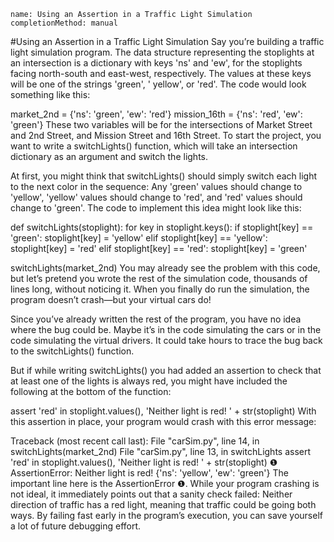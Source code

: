 ```ngMeta
name: Using an Assertion in a Traffic Light Simulation
completionMethod: manual
```
#Using an Assertion in a Traffic Light Simulation
Say you’re building a traffic light simulation program. The data structure representing the stoplights at an intersection is a dictionary with keys 'ns' and 'ew', for the stoplights facing north-south and east-west, respectively. The values at these keys will be one of the strings 'green', ' yellow', or 'red'. The code would look something like this:


market_2nd = {'ns': 'green', 'ew': 'red'}
mission_16th = {'ns': 'red', 'ew': 'green'}
These two variables will be for the intersections of Market Street and 2nd Street, and Mission Street and 16th Street. To start the project, you want to write a switchLights() function, which will take an intersection dictionary as an argument and switch the lights.

At first, you might think that switchLights() should simply switch each light to the next color in the sequence: Any 'green' values should change to 'yellow', 'yellow' values should change to 'red', and 'red' values should change to 'green'. The code to implement this idea might look like this:


def switchLights(stoplight):
    for key in stoplight.keys():
        if stoplight[key] == 'green':
            stoplight[key] = 'yellow'
        elif stoplight[key] == 'yellow':
            stoplight[key] = 'red'
        elif stoplight[key] == 'red':
            stoplight[key] = 'green'

switchLights(market_2nd)
You may already see the problem with this code, but let’s pretend you wrote the rest of the simulation code, thousands of lines long, without noticing it. When you finally do run the simulation, the program doesn’t crash—but your virtual cars do!

Since you’ve already written the rest of the program, you have no idea where the bug could be. Maybe it’s in the code simulating the cars or in the code simulating the virtual drivers. It could take hours to trace the bug back to the switchLights() function.

But if while writing switchLights() you had added an assertion to check that at least one of the lights is always red, you might have included the following at the bottom of the function:


assert 'red' in stoplight.values(), 'Neither light is red! ' + str(stoplight)
With this assertion in place, your program would crash with this error message:


   Traceback (most recent call last):
     File "carSim.py", line 14, in <module>
       switchLights(market_2nd)
     File "carSim.py", line 13, in switchLights
       assert 'red' in stoplight.values(), 'Neither light is red! ' + str(stoplight)
❶ AssertionError: Neither light is red! {'ns': 'yellow', 'ew': 'green'}
The important line here is the AssertionError ❶. While your program crashing is not ideal, it immediately points out that a sanity check failed: Neither direction of traffic has a red light, meaning that traffic could be going both ways. By failing fast early in the program’s execution, you can save yourself a lot of future debugging effort.

